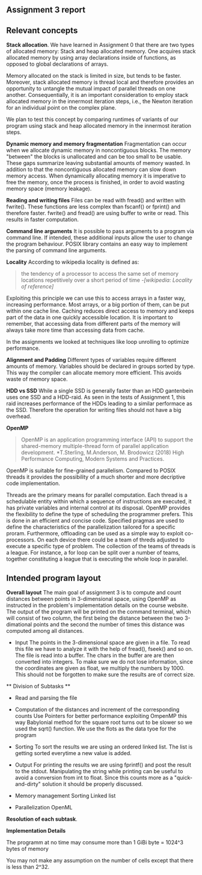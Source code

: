 ## Assignment 3 report

## Relevant concepts

**Stack allocation**.  We have learned in Assignment 0 that there are two
  types of allocated memory: Stack and heap allocated memory. One acquires
  stack allocated memory by using array declarations inside of functions, as
  opposed to global declarations of arrays.

  Memory allocated on the stack is limited in size, but tends to be faster.
  Moreover, stack allocated memory is thread local and therefore provides an
  opportunity to untangle the mutual impact of parallel threads on one another.
  Consequentially, it is an important consideration to employ stack allocated
  memory in the innermost iteration steps, i.e., the Newton iteration for an
  individual point on the complex plane.

  We plan to test this concept by comparing runtimes of variants of our program
  using stack and heap allocated memory in the innermost iteration steps.

**Dynamic memory and memory fragmentation**
  Fragmentation can occur when we allocate dynamic memory in noncontiguous blocks.
  The memory "between" the blocks is unallocated and can be too small to be usable.
  These gaps summarize leaving substantial amounts of memory wasted. In addition to
  that the noncontiguous allocated memory can slow down memory access.
  When dynamically allocating memory it is imperative to free the memory, once
  the process is finished, in order to avoid wasting memory space (memory leakage). 
  
**Reading and writing files**
  Files can be read with fread() and written with fwrite(). These functions are
  less complex than fscanf() or fprint() and therefore faster. fwrite() and fread()
  are using buffer to write or read. This results in faster computation.
  
**Command line arguments**
  It is possible to pass arguments to a program via command line. If intended, these
  additional inputs allow the user to change the program behaviour.
  POSIX library contains an easy way to implement the parsing of command line arguments.

**Locality**
  According to wikipedia locality is defined as:
  
> the tendency of a processor to access the same set of memory locations repetitively over a short period of time
> *-[wikipedia: Locality of reference]*
							      
  Exploiting this principle we can use this to access arrays in a faster way, increasing performance.
  Most arrays, or a big portion of them, can be put within one cache line. Caching reduces direct access to memory and keeps
  part of the data in one quickly accessible location.
  It is important to remember, that accessing data from different parts of the memory
  will always take more time than accessing data from cache.

  In the assignments we looked at techniques like loop unrolling to optimize performance. 

**Alignment and Padding**
  Different types of variables require different amounts of memory. Variables should be declared
  in groups sorted by type. This way the compiler can allocate memory more efficient. This avoids
  waste of memory space.

**HDD vs SSD**
  While a single SSD is generally faster than an HDD gantenbein uses one SSD and a HDD-raid.
  As seen in the tests of Assignment 1, this raid increases performance of the HDDs leading
  to a similar performace as the SSD. Therefore the operation for writing files should not have
  a big overhead.

**OpenMP**
>OpenMP is an application programming interface (API) to support the shared-memory multiple-thread form of parallel application development. 
> *T.Sterling, M.Anderson, M. Brodowicz (2018) High Performance Computing, Modern Systems and Practices.

 OpenMP is suitable for fine-grained parallelism. Compared to POSIX threads it provides the possibility of a much shorter and more decriptive code implementation.
 
 Threads are the primary means for parallel computation. Each thread is a schedulable entity within which a sequence of instructions are executed, it has private variables and internal control at its disposal. OpenMP provides the flexibility to define the type of scheduling the programmer prefers. This is done in an efficient and concise code. Specified pragmas are used to define the characteristics of the parallelization tailored for a specific proram. Furthermore, offloading can be used as a simple way to exploit co-processors. On each device there could be a team of threds adjusted to execute a specific type of problem. The collection of the teams of threads is a league. For instance, a for loop can be split over a number of teams, together constituting a league that is executing the whole loop in parallel.

## Intended program layout
**Overall layout**
The main goal of assignment 3 is to compute and count distances between points in 3-dimensional space, using OpenMP as instructed in the problem's implementation details on the course website.
The output of the program will be printed on the command terminal, which will consist of two column, the first being the distance between the two 3-dimational points and the second the number of times this distance was computed among all distances.

* Input
 The points in the 3-dimensional space are given in a file. To read this file we have to analyze it with
 the help of fread(), fseek() and so on. The file is read into a buffer. The chars in the buffer are
 are then converted into integers. To make sure we do not lose information, since the coordinates
 are given as float, we multiply the numbers by 1000. This should not be forgotten to make sure the
 results are of correct size.


** Division of Subtasks **

* Read and parsing the file

* Computation of the distances and increment of the corresponding counts
 Use Pointers for better performance exploiting OmpenMP this way
 Babylonial method for the square root turns out to be slower so we used the sqrt() function.
 We use the flots as the data tyoe for the program

* Sorting
 To sort the results we are using an ordered linked list. The list is getting sorted everytime a new
 value is added.

* Output
 For printing the results we are using fprintf() and post the result to the stdout. Manipulating the
 string while printing can be useful to avoid a conversion from int to float. Since this counts more
 as a "quick-and-dirty" solution it should be properly discussed.



* Memory management
Sorting
 Linked list


* Parallelization
 OpenML





**Resolution of each subtask**.

**Implementation Details**

The programm at no time may consume more than 1 GiBi byte = 1024^3 bytes of memory

You may not make any assumption on the number of cells except that there is less than 2^32.
